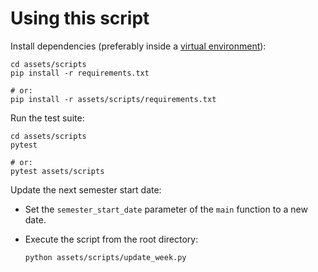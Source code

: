 # Using this script

Install dependencies (preferably inside a [virtual environment](https://docs.python.org/3/library/venv.html)):

    cd assets/scripts
    pip install -r requirements.txt

    # or:
    pip install -r assets/scripts/requirements.txt

Run the test suite:

    cd assets/scripts
    pytest

    # or:
    pytest assets/scripts

Update the next semester start date:

- Set the `semester_start_date` parameter of the `main` function to a new date.
- Execute the script from the root directory:

      python assets/scripts/update_week.py
